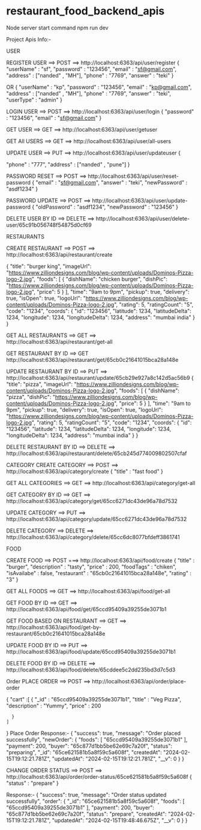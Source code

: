 
# restaurant_food_backend_apis

Node server start command
    npm run dev


Project Apis Info:-

USER

REGISTER USER  ==> POST ==> http://localhost:6363/api/user/register
{
  "userName" : "sf",
  "password" : "123456",
  "email" : "sf@gmail.com",
  "address" : ["nanded" , "MH"],
  "phone" : "7769",
  "answer" : "teki"
}

OR
{
  "userName" : "kp",
  "password" : "123456",
  "email" : "kp@gmail.com",
  "address" : ["nanded" , "MH"],
  "phone" : "7769",
  "answer" : "teki",
  "userType" : "admin"
}



LOGIN USER ==> POST  ==> http://localhost:6363/api/user/login
{
  "password" : "123456",
  "email" : "sf@gmail.com"
}



GET USER ==> GET ==>  http://localhost:6363/api/user/getuser


GET All USERS ==> GET ==>  http://localhost:6363/api/user/all-users


UPDATE USER ==> PUT ==> http://localhost:6363/api/user/updateuser
{

  "phone" : "777",
  "address" : ["nanded" , "pune"]
}


PASSWORD RESET  ==> POST ==> http://localhost:6363/api/user/reset-password
{
  "email" : "sf@gmail.com",
  "answer" : "teki",
  "newPassword" : "asdf1234"
}


PASSWORD UPDATE  ==>  POST  ==>  http://localhost:6363/api/user/update-password
{
  "oldPassword" : "asdf1234",
  "newPassword" : "123456"
}


DELETE USER BY ID ==>  DELETE  ==>  http://localhost:6363/api/user/delete-user/65c91b056748f54875d0cf69







RESTAURANTS

CREATE RESTAURANT  ==> POST  ==>  http://localhost:6363/api/restaurant/create

{
  "title": "burger king",
  "imageUrl": "https://www.zilliondesigns.com/blog/wp-content/uploads/Dominos-Pizza-logo-2.jpg",
  "foods": [
    {
      "dishName": "chicken burger",
      "dishPic": "https://www.zilliondesigns.com/blog/wp-content/uploads/Dominos-Pizza-logo-2.jpg",
      "price": 5
    }
  ],
  "time": "9am to 9pm",
  "pickup": true,
  "delivery": true,
  "isOpen": true,
  "logoUrl": "https://www.zilliondesigns.com/blog/wp-content/uploads/Dominos-Pizza-logo-2.jpg",
  "rating": 5,
  "ratingCount": "5",
  "code": "1234",
  "coords": {
    "id": "123456",
    "latitude": 1234,
    "latitudeDelta": 1234,
    "longitude": 1234,
    "longitudeDelta": 1234,
    "address": "mumbai india"
  }
}



GET ALL RESTAURANTS  ==> GET  ==> http://localhost:6363/api/restaurant/get-all


GET RESTAURANT BY ID  ==> GET http://localhost:6363/api/restaurant/get/65cb0c21641015bca28a148e


UPDATE RESTAURANT BY ID  ==>  PUT  ==>  http://localhost:6363/api/restaurant/update/65cb29e927a8c142d5ac56b9
{
  "title": "pizza",
  "imageUrl": "https://www.zilliondesigns.com/blog/wp-content/uploads/Dominos-Pizza-logo-2.jpg",
  "foods": [
    {
      "dishName": "pizza",
      "dishPic": "https://www.zilliondesigns.com/blog/wp-content/uploads/Dominos-Pizza-logo-2.jpg",
      "price": 5
    }
  ],
  "time": "9am to 9pm",
  "pickup": true,
  "delivery": true,
  "isOpen": true,
  "logoUrl": "https://www.zilliondesigns.com/blog/wp-content/uploads/Dominos-Pizza-logo-2.jpg",
  "rating": 5,
  "ratingCount": "5",
  "code": "1234",
  "coords": {
    "id": "123456",
    "latitude": 1234,
    "latitudeDelta": 1234,
    "longitude": 1234,
    "longitudeDelta": 1234,
    "address": "mumbai india"
  }
}


DELETE RESTAURANT BY ID ==> DELETE ==> http://localhost:6363/api/restaurant/delete/65cb245d774009802507cfaf




CATEGORY
CREATE CATEGORY  ==>  POST  ==> http://localhost:6363/api/category/create
{
  "title" : "fast food"
}



GET ALL CATEGORIES ==> GET  ==> http://localhost:6363/api/category/get-all



GET CATEGORY BY ID ==> GET  ==> http://localhost:6363/api/category/get/65cc6271dc43de96a78d7532



UPDATE CATEGORY  ==> PUT  ==> http://localhost:6363/api/category/update/65cc6271dc43de96a78d7532



DELETE CATEGORY  ==> DELETE  ==> http://localhost:6363/api/category/delete/65cc6dc8077bfdeff3861741



FOOD

CREATE FOOD  ==> POST ===> http://localhost:6363/api/food/create
{
  "title" : "burger",
  "description" : "tasty",
  "price" : 200,
  "foodTags" : "chiken",
  "isAvailabe" : false,
  "restaurant" : "65cb0c21641015bca28a148e",
  "rating" : "3"
}


GET ALL FOODS  ==>  GET  ==> http://localhost:6363/api/food/get-all



GET FOOD BY ID  ==>  GET  ==> http://localhost:6363/api/food/get/65ccd95409a39255de3071b1



GET FOOD BASED ON RESTAURANT  ==>  GET  ==> http://localhost:6363/api/food/get-by-restaurant/65cb0c21641015bca28a148e



UPDATE FOOD BY ID  ==>  PUT  ==> http://localhost:6363/api/food/update/65ccd95409a39255de3071b1



DELETE FOOD BY ID ==> DELETE ==> http://localhost:6363/api/food/delete/65cddee5c2dd235bd3d7c5d3



Order
PLACE ORDER  ==> POST  ==> http://localhost:6363/api/order/place-order

{
  "cart" :[
      {
        "_id" : "65ccd95409a39255de3071b1",
      "title" : "Veg Pizza",
      "description" : "Yummy",
      "price" : 200
        
      }
    ]
}
Place Order Response:-
{
  "success": true,
  "message": "Order placed successfully",
  "newOrder": {
    "foods": [
      "65ccd95409a39255de3071b1"
    ],
    "payment": 200,
    "buyer": "65c877d1bb5be62e69c7a20f",
    "status": "preparing",
    "_id": "65ce621581b5a8f59c5a608f",
    "createdAt": "2024-02-15T19:12:21.781Z",
    "updatedAt": "2024-02-15T19:12:21.781Z",
    "__v": 0
  }
}



CHANGE ORDER STATUS ==> POST ==> http://localhost:6363/api/order/order-status/65ce621581b5a8f59c5a608f
{
  "status" : "prepare"
}

Response:-
{
  "success": true,
  "message": "Order status updated successfully",
  "order": {
    "_id": "65ce621581b5a8f59c5a608f",
    "foods": [
      "65ccd95409a39255de3071b1"
    ],
    "payment": 200,
    "buyer": "65c877d1bb5be62e69c7a20f",
    "status": "prepare",
    "createdAt": "2024-02-15T19:12:21.781Z",
    "updatedAt": "2024-02-15T19:48:46.675Z",
    "__v": 0
  }
}

